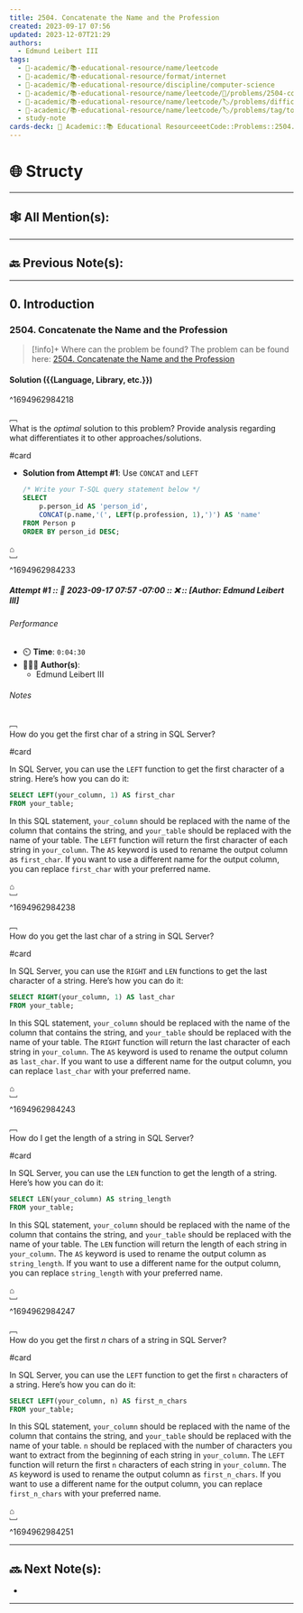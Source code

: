 ```yaml
---
title: 2504. Concatenate the Name and the Profession
created: 2023-09-17 07:56
updated: 2023-12-07T21:29
authors:
  - Edmund Leibert III
tags:
  - 🔴-academic/📚-educational-resource/name/leetcode
  - 🔴-academic/📚-educational-resource/format/internet
  - 🔴-academic/📚-educational-resource/discipline/computer-science
  - 🔴-academic/📚-educational-resource/name/leetcode/🔖/problems/2504-concatenate-the-name-and-the-profession
  - 🔴-academic/📚-educational-resource/name/leetcode/🏷️/problems/difficulty/easy
  - 🔴-academic/📚-educational-resource/name/leetcode/🏷️/problems/tag/topic/database
  - study-note
cards-deck: 🔴 Academic::📚 Educational ResourceeetCode::Problems::2504. Concatenate the Name and the Profession
---
```


# 🌐 Structy

---

## 🕸️ All Mention(s): 

---

## 🔙 Previous Note(s):

---

## 0. Introduction

### 2504. Concatenate the Name and the Profession

> [!info]+ Where can the problem be found?
> The problem can be found here: [2504. Concatenate the Name and the Profession](https://leetcode.com/problems/concatenate-the-name-and-the-profession/description/)

#### Solution ({{Language, Library, etc.}})
^1694962984218

﹇<br>
What is the _optimal_ solution to this problem? Provide analysis regarding what differentiates it to other approaches/solutions.

#card 

- **Solution from Attempt #1**: Use `CONCAT` and `LEFT`

	```sql
	/* Write your T-SQL query statement below */
	SELECT
	    p.person_id AS 'person_id',
	    CONCAT(p.name,'(', LEFT(p.profession, 1),')') AS 'name'
	FROM Person p
	ORDER BY person_id DESC;
	```

⌂
<br>﹈<br>^1694962984233


##### Attempt #1 :: 📆 2023-09-17 07:57 -07:00 :: ❌ :: \[Author: Edmund Leibert III\]

###### Performance

- ⏲️ **Time**: `0:04:30`
- 🧔🏽‍♂️ **Author(s)**:
	- Edmund Leibert III

###### Notes

﹇<br>
How do you get the first char of a string in SQL Server?

#card 

In SQL Server, you can use the `LEFT` function to get the first character of a string. Here’s how you can do it:

```sql
SELECT LEFT(your_column, 1) AS first_char
FROM your_table;
```

In this SQL statement, `your_column` should be replaced with the name of the column that contains the string, and `your_table` should be replaced with the name of your table. The `LEFT` function will return the first character of each string in `your_column`. The `AS` keyword is used to rename the output column as `first_char`. If you want to use a different name for the output column, you can replace `first_char` with your preferred name.

⌂
<br>﹈<br>^1694962984238



﹇<br>
How do you get the last char of a string in SQL Server?

#card 

In SQL Server, you can use the `RIGHT` and `LEN` functions to get the last character of a string. Here’s how you can do it:

```sql
SELECT RIGHT(your_column, 1) AS last_char
FROM your_table;
```

In this SQL statement, `your_column` should be replaced with the name of the column that contains the string, and `your_table` should be replaced with the name of your table. The `RIGHT` function will return the last character of each string in `your_column`. The `AS` keyword is used to rename the output column as `last_char`. If you want to use a different name for the output column, you can replace `last_char` with your preferred name.

⌂
<br>﹈<br>^1694962984243



﹇<br>
How do I get the length of a string in SQL Server?

#card 

In SQL Server, you can use the `LEN` function to get the length of a string. Here’s how you can do it:

```sql
SELECT LEN(your_column) AS string_length
FROM your_table;
```

In this SQL statement, `your_column` should be replaced with the name of the column that contains the string, and `your_table` should be replaced with the name of your table. The `LEN` function will return the length of each string in `your_column`. The `AS` keyword is used to rename the output column as `string_length`. If you want to use a different name for the output column, you can replace `string_length` with your preferred name.

⌂
<br>﹈<br>^1694962984247



﹇<br>
How do you get the first $n$ chars of a string in SQL Server?

#card 

In SQL Server, you can use the `LEFT` function to get the first `n` characters of a string. Here’s how you can do it:

```sql
SELECT LEFT(your_column, n) AS first_n_chars
FROM your_table;
```

In this SQL statement, `your_column` should be replaced with the name of the column that contains the string, and `your_table` should be replaced with the name of your table. `n` should be replaced with the number of characters you want to extract from the beginning of each string in `your_column`. The `LEFT` function will return the first `n` characters of each string in `your_column`. The `AS` keyword is used to rename the output column as `first_n_chars`. If you want to use a different name for the output column, you can replace `first_n_chars` with your preferred name.

⌂
<br>﹈<br>^1694962984251



---

## 🔜 Next Note(s):
- 

---



